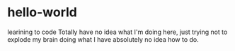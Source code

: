 # hello-world
learining to code
Totally have no idea what I'm doing here, just trying not to explode my brain doing what I have absolutely no idea how to do.
